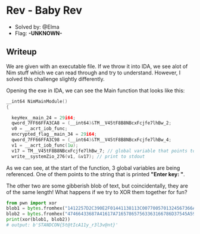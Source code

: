 # Rev - Baby Rev
- Solved by: @Elma
- Flag: **-UNKNOWN-**

## Writeup

We are given with an executable file. If we throw it into IDA, we see alot of Nim stuff which we can read through and try to understand. However, I solved this challenge slightly differently.

Opening the exe in IDA, we can see the Main function that looks like this:

```c
__int64 NimMainModule()
{

  keyHex__main_24 = 29i64;
  qword_7FF66FFA3CA8 = (__int64)&TM__V45tF8B8NBcxFcjfe7lhBw_2;
  v0 = __acrt_iob_func;
  encrypted_flag__main_34 = 29i64;
  qword_7FF66FFA3C98 = (__int64)&TM__V45tF8B8NBcxFcjfe7lhBw_4;
  v1 = __acrt_iob_func(1u);
  v17 = TM__V45tF8B8NBcxFcjfe7lhBw_7; // global variable that points to string "Enter key:"
  write__systemZio_276(v1, &v17); // print to stdout
```

As we can see, at the start of the function, 3 global variables are being referenced. One of them points to the string that is printed **"Enter key: "**.

The other two are some gibberish blob of text, but coincidentally, they are of the same length! What happens if we try to XOR them together for fun?

```py
from pwn import xor
blob1 = bytes.fromhex("1412257D2C390E2F01441138113C0077005701324567366A3D180C3F27")
blob2 = bytes.fromhex("47466433687A41617A716578657563363166786D37545A594B58624B5A")
print(xor(blob1, blob2))
# output: b'STANDCON{5t@tIcA11y_r3l3v@nt}'
```

